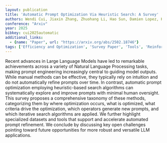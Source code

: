 ```yaml
---
layout: publication
title: 'Automatic Prompt Optimization Via Heuristic Search: A Survey'
authors: Wendi Cui, Jiaxin Zhang, Zhuohang Li, Hao Sun, Damien Lopez, Kamalika Das, Bradley A. Malin, Sricharan Kumar
conference: "Arxiv"
year: 2025
bibkey: cui2025automatic
additional_links:
  - {name: "Paper", url: "https://arxiv.org/abs/2502.18746"}
tags: ['Efficiency and Optimization', 'Survey Paper', 'Tools', 'Reinforcement Learning', 'Prompting', 'Applications']
---
```

Recent advances in Large Language Models have led to remarkable achievements
across a variety of Natural Language Processing tasks, making prompt
engineering increasingly central to guiding model outputs. While manual methods
can be effective, they typically rely on intuition and do not automatically
refine prompts over time. In contrast, automatic prompt optimization employing
heuristic-based search algorithms can systematically explore and improve
prompts with minimal human oversight. This survey proposes a comprehensive
taxonomy of these methods, categorizing them by where optimization occurs, what
is optimized, what criteria drive the optimization, which operators generate
new prompts, and which iterative search algorithms are applied. We further
highlight specialized datasets and tools that support and accelerate automated
prompt refinement. We conclude by discussing key open challenges pointing
toward future opportunities for more robust and versatile LLM applications.

